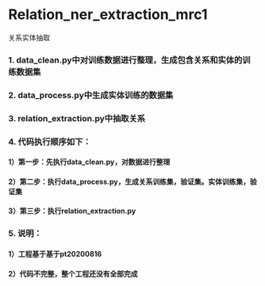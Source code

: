 # Relation_ner_extraction_mrc1
关系实体抽取

### 1. data_clean.py中对训练数据进行整理，生成包含关系和实体的训练数据集 
### 2. data_process.py中生成实体训练的数据集 
### 3. relation_extraction.py中抽取关系 
### 4. 代码执行顺序如下：
#### 1）第一步：先执行data_clean.py，对数据进行整理
#### 2）第二步：执行data_process.py，生成关系训练集，验证集。实体训练集，验证集
#### 3）第三步：执行relation_extraction.py
### 5. 说明：
#### 1）工程基于基于pt20200816
#### 2）代码不完整，整个工程还没有全部完成
